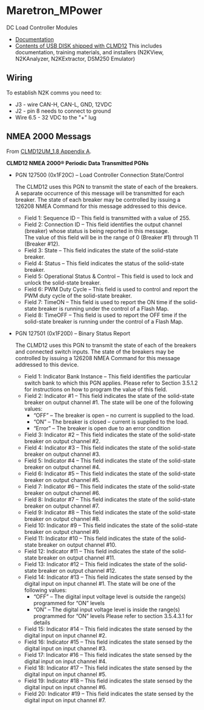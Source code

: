 # Maretron_MPower

DC Load Controller Modules

* [Documentation](docs)
* [Contents of USB DISK shipped with CLMD12](https://thayermahan-my.sharepoint.com/:f:/p/jcorcoran/EhA2ZhF0i9JKsjyyqnFF2ZcBiykFItC3XT-6K0nYPWfogw?e=kfqcGf)
  This includes documentation, training materials, and installers (N2KView, N2KAnalyzer, N2KExtractor, DSM250 Emulator) 


## Wiring

To establish N2K comms you need to:
  * J3 - wire CAN-H, CAN-L, GND, 12VDC
  * J2 - pin 8 needs to connect to ground
  * Wire 6.5 - 32 VDC to the "+" lug

## NMEA 2000 Messags

From [CLMD12UM_1.8 Appendix A](docs/CLMD12UM_1.8.pdf).

__CLMD12 NMEA 2000® Periodic Data Transmitted PGNs__

* PGN 127500 (0x1F20C) – Load Controller Connection State/Control

  The CLMD12 uses this PGN to transmit the state of each of the breakers. A separate occurrence
  of this message will be transmitted for each breaker. The state of each breaker may be controlled
  by issuing a 126208 NMEA Command for this message addressed to this device.

  * Field 1: Sequence ID – This field is transmitted with a value of 255.
  * Field 2: Connection ID – This field identifies the output channel (breaker) whose status is being reported in this message.   
    The value of this field will be in the range of 0 (Breaker #1) through 11 (Breaker #12).
  * Field 3: State – This field indicates the state of the solid-state breaker.
  * Field 4: Status – This field indicates the status of the solid-state breaker.
  * Field 5: Operational Status & Control – This field is used to lock and unlock the solid-state breaker.
  * Field 6: PWM Duty Cycle – This field is used to control and report the PWM duty cycle of the
solid-state breaker.
  * Field 7: TimeON – This field is used to report the ON time if the solid-state breaker is running
under the control of a Flash Map.
  * Field 8: TimeOFF – This field is used to report the OFF time if the solid-state breaker is running
under the control of a Flash Map.

* PGN 127501 (0x1F20D) – Binary Status Report

  The CLMD12 uses this PGN to transmit the state of each of the breakers and connected switch
  inputs. The state of the breakers may be controlled by issuing a 126208 NMEA Command for
  this message addressed to this device.

  * Field 1: Indicator Bank Instance – This field identifies the particular switch bank to which this
PGN applies. Please refer to Section 3.5.1.2 for instructions on how to program the
value of this field.
  * Field  2: Indicator #1 – This field indicates the state of the solid-state breaker on output channel #1. The state will be one of the following values:
    * “OFF” – The breaker is open – no current is supplied to the load.
    * “ON” – The breaker is closed – current is supplied to the load.
    * “Error” – The breaker is open due to an error condition
  * Field 3: Indicator #2 – This field indicates the state of the solid-state breaker on output channel #2.
  * Field 4: Indicator #3 – This field indicates the state of the solid-state breaker on output channel #3.
  * Field 5: Indicator #4 – This field indicates the state of the solid-state breaker on output channel #4.
  * Field 6: Indicator #5 – This field indicates the state of the solid-state breaker on output channel #5.
  * Field 7: Indicator #6 – This field indicates the state of the solid-state breaker on output channel #6.
  * Field 8: Indicator #7 – This field indicates the state of the solid-state breaker on output channel #7.
  * Field 9: Indicator #8 – This field indicates the state of the solid-state breaker on output channel #8.
  * Field 10: Indicator #9 – This field indicates the state of the solid-state breaker on output channel #9.
  * Field 11: Indicator #10 – This field indicates the state of the solid-state breaker on output channel #10.
  * Field 12: Indicator #11 – This field indicates the state of the solid-state breaker on output channel #11.
  * Field 13: Indicator #12 – This field indicates the state of the solid-state breaker on output channel #12.
  * Field 14: Indicator #13 – This field indicates the state sensed by the digital input on input channel #1. The state will be one of the following values:
    * “OFF” – The digital input voltage level is outside the range(s) programmed for “ON” levels
    * “ON” – The digital input voltage level is inside the range(s) programmed for “ON” levels
      Please refer to section 3.5.4.3.1 for details
  * Field 15: Indicator #14 – This field indicates the state sensed by the digital input on input channel #2.
  * Field 16: Indicator #15 – This field indicates the state sensed by the digital input on input channel #3.
  * Field 17: Indicator #16 – This field indicates the state sensed by the digital input on input channel #4.
  * Field 18: Indicator #17 – This field indicates the state sensed by the digital input on input channel #5.
  * Field 19: Indicator #18 – This field indicates the state sensed by the digital input on input channel #6.
  * Field 20: Indicator #19 – This field indicates the state sensed by the digital input on input channel #7.
